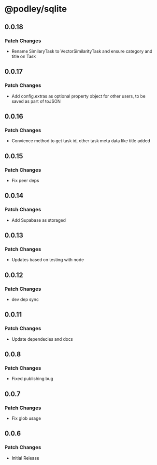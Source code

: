 # @podley/sqlite

## 0.0.18

### Patch Changes

- Rename SimilaryTask to VectorSimilarityTask and ensure category and title on Task

## 0.0.17

### Patch Changes

- Add config.extras as optional property object for other users, to be saved as part of toJSON

## 0.0.16

### Patch Changes

- Convience method to get task id, other task meta data like title added

## 0.0.15

### Patch Changes

- Fix peer deps

## 0.0.14

### Patch Changes

- Add Supabase as storaged

## 0.0.13

### Patch Changes

- Updates based on testing with node

## 0.0.12

### Patch Changes

- dev dep sync

## 0.0.11

### Patch Changes

- Update dependecies and docs

## 0.0.8

### Patch Changes

- Fixed publishing bug

## 0.0.7

### Patch Changes

- Fix glob usage

## 0.0.6

### Patch Changes

- Initial Release
